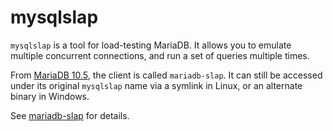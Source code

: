 
# mysqlslap

`mysqlslap` is a tool for load-testing MariaDB. It allows you to emulate multiple concurrent connections, and run a set of queries multiple times.


From [MariaDB 10.5](../../../release-notes/mariadb-community-server/what-is-mariadb-105.md), the client is called `mariadb-slap`. It can still be accessed under its original `mysqlslap` name via a symlink in Linux, or an alternate binary in Windows.


See [mariadb-slap](../mariadb-slap.md) for details.

